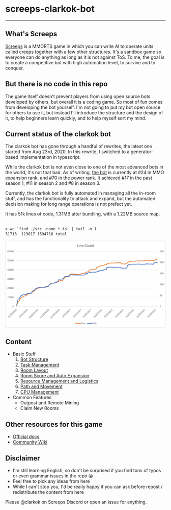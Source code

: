 # screeps-clarkok-bot

----

## What's Screeps

[Screeps](https://screeps.com) is a MMORTS game in which you can write AI to operate units called creeps together with a
few other structures. It's a sandbox game so everyone can do anything as long as it is not against ToS. To me, the goal
is to create a competitive bot with high automation level, to survive and to conquer.

## But there is no code in this repo

The game itself doesn't prevent players from using open source bots developed by others, but overall it is a
coding game. So most of fun comes from developing the bot yourself. I'm not going to put my bot open source for others to
use it, but instead I'll introduce the structure and the design of it, to help beginners learn quickly, and to help
myself sort my mind.

## Current status of the clarkok bot

The clarkok bot has gone through a handful of rewrites, the latest one started from Aug 23rd, 2020. In this rewrite, I switched to a generator-based implementation in typescript.

While the clarkok bot is not even close to one of the most advanced bots in the world, it's not that bad. As of writing,
[the bot](https://screeps.com/a/#!/profile/clarkok) is currently at #24 in MMO expansion rank, and #70 in the power
rank. It achieved #17 in the past season 1, #11 in season 2 and #8 in season 3.

Currently, the clarkok bot is fully automated in managing all the in-room stuff, and has the functionality to attack and
expand, but the automated decision making for long range operations is not prefect yet.

It has 51k lines of code, 1.31MB after bundling, with a 1.22MB source map.

```

> wc `find ./src -name *.ts` | tail -n 1
51713  123817 1594716 total

```

![line count](https://github.com/clarkok/screeps-clarkok-bot/blob/master/image/line-count.png)

## Content

  * Basic Stuff
    1. [Bot Structure](01-bot-structure.md)
    2. [Task Management](02-task-management.md)
    3. [Room Layout](03-room-layout.md)
    4. [Room Score and Auto Expansion](04-room-score-and-auto-expansion.md)
    5. [Resource Management and Logistics](05-resource-management-and-logistics.md)
    6. [Path and Movement](06-path-and-movement.md)
    7. [CPU Management](07-cpu-management.md)
  * Common Features
    - Outpost and Remote Mining
    - Claim New Rooms

## Other resources for this game

 * [Official docs](https://docs.screeps.com/)
 * [Community Wiki](https://wiki.screepspl.us/)

## Disclaimer

 * I'm still learning English, so don't be surprised if you find tons of typos or even grammar issues in the repo 😛
 * Feel free to pick any ideas from here
 * While I can't stop you, I'd be really happy if you can ask before repost / redistribute the content from here
 
Please @clarkok on Screeps Discord or open an issue for anything.
